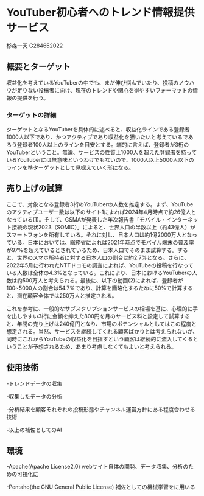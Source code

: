 # YouTuber初心者へのトレンド情報提供サービス
杉森一天 G284652022

## 概要とターゲット

収益化を考えているYouTuberの中でも、まだ伸び悩んでいたり、投稿のノウハウが足りない投稿者に向け、現在のトレンドや関心を得やすいフォーマットの情報の提供を行う。

### ターゲットの詳細

ターゲットとなるYouTuberを具体的に述べると、収益化ラインである登録者1000人以下であり、かつアクティブであり収益化を狙いたいと考えているであろう登録者100人以上のラインを目安とする。端的に言えば、登録者が3桁のYouTuberということ。無論、サービスの性質上1000人を超えた登録者を持っているYouTuberには無意味というわけでもないので、1000人以上5000人以下のラインを準ターゲットとして見据えていく形になる。

## 売り上げの試算

ここで、対象となる登録者3桁のYouTuberの人数を推定する。まず、YouTubeのアクティブユーザー数は以下のサイト1によれば2024年4月時点で約26億人となっている(1)。そして、GSMAが発表した年次報告書「モバイル・インターネット接続の現状2023（SOMIC）」によると、世界人口の半数以上（約43億人）がスマートフォンを所有している。それに対し、日本人口は約1億2000万人となっている。日本においては、総務省によれば2021年時点でモバイル端末の普及率が97%を超えているとされているため、日本人口でそのまま試算する。すると、世界のスマホ所持者に対する日本人口の割合は約2.7%となる。さらに、2022年5月に行われたNTTドコモの調査によれば、YouTubeの投稿を行なっている人数は全体の4.3%となっている。これにより、日本におけるYouTuberの人数は約500万人と考えられる。最後に、以下の動画(2)によれば、登録者が100~5000人の割合は54.7%であり、計算を簡略化するために50%で計算すると、潜在顧客全体では250万人と推定される。

これを参考に、一般的なサブスクリプションサービスの相場を基に、心理的に手を出しやすい3桁に金額を抑えた800円を月のサービス料と設定して試算すると、年間の売り上げは240億円となり、市場のポテンシャルとしてはこの程度と想定される。当然、サービスを継続してくれる顧客ばかりとは考えられないが、同時にこれからYouTubeの収益化を目指すという顧客は継続的に流入してくるということが予想されるため、あまり考慮しなくてもよいと考えられる。

## 使用技術

-トレンドデータの収集

-収集したデータの分析

-分析結果を顧客それぞれの投稿形態やチャンネル運営方針にある程度合わせる技術

-以上の補佐としてのAI

## 環境

-Apache(Apache License2.0) webサイト自体の開発、データ収集、分析のための可視化に

-Pentaho(the GNU General Public License) 補佐としての機械学習をに用いる
